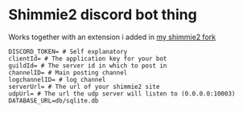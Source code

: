 # Shimmie2 discord bot thing

Works together with an extension i added in [my shimmie2 fork](https://github.com/Mjokfox/shimmie2/tree/Fork)

```.env
DISCORD_TOKEN= # Self explanatory
clientId= # The application key for your bot
guildId= # The server id in which to post in
channelID= # Main posting channel
logchannelID= # log channel
serverUrl= # The url of your shimmie2 site
udpUrl= # The url the udp server will listen to (0.0.0.0:10003)
DATABASE_URL=db/sqlite.db
```
